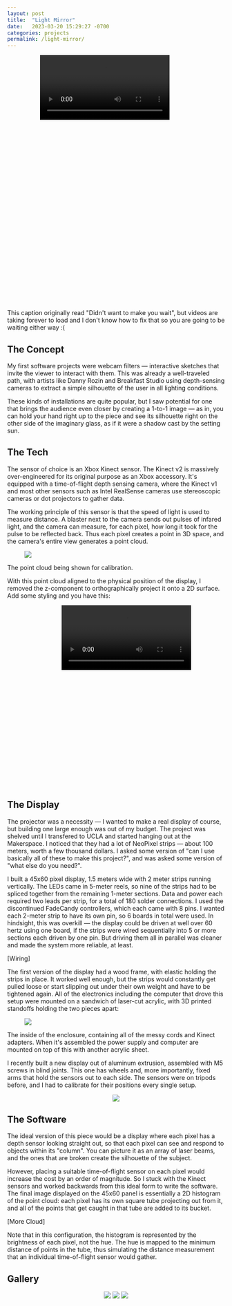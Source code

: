 ```yaml
---
layout: post
title:  "Light Mirror"
date:   2023-03-20 15:29:27 -0700
categories: projects
permalink: /light-mirror/
---
```


<div class="video-mask" style="max-width: 70%; margin-left: 15%; aspect-ratio: 0.6">
  <video src="/assets/light-mirror/44.mp4" autoplay loop></video>
</div>
<figcaption>
  This caption originally read "Didn't want to make you wait", but videos are taking forever to load and I don't know how to fix that so you are going to be waiting either way :(
</figcaption>
<p></p>

## The Concept

My first software projects were webcam filters — interactive sketches that invite the viewer to interact with them. This was already a well-traveled path, with artists like Danny Rozin and Breakfast Studio using depth-sensing cameras to extract a simple silhouette of the user in all lighting conditions.

These kinds of installations are quite popular, but I saw potential for one that brings the audience even closer by creating a 1-to-1 image — as in, you can hold your hand right up to the piece and see its silhouette right on the other side of the imaginary glass, as if it were a shadow cast by the setting sun.

## The Tech

The sensor of choice is an Xbox Kinect sensor. The Kinect v2 is massively over-engineered for its original purpose as an Xbox accessory. It's equipped with a time-of-flight depth sensing camera, where the Kinect v1 and most other sensors such as Intel RealSense cameras use stereoscopic cameras or dot projectors to gather data.

The working principle of this sensor is that the speed of light is used to measure distance. A blaster next to the camera sends out pulses of infared light, and the camera can measure, for each pixel, how long it took for the pulse to be reflected back. Thus each pixel creates a point in 3D space, and the camera's entire view generates a point cloud.

<p align="center">
  <figure>
    <img src="/assets/light-mirror/49.png">
  </figure>
  <p></p>
  <figcaption>
    The point cloud being shown for calibration.
  </figcaption>
  <p></p>
</p>

With this point cloud aligned to the physical position of the display, I removed the z-component to orthographically project it onto a 2D surface. Add some styling and you have this:

<div class="video-mask" style="max-width: 50%; margin-left: 25%; aspect-ratio: 0.6">
  <video src="/assets/light-mirror/48.mp4" autoplay loop></video>
</div>

## The Display

The projector was a necessity — I wanted to make a real display of course, but building one  large enough was out of my budget. The project was shelved until I transfered to UCLA and started hanging out at the Makerspace. I noticed that they had a lot of NeoPixel strips — about 100 meters, worth a few thousand dollars. I asked some version of "can I use basically all of these to make this project?", and was asked some version of "what else do you need?".

I built a 45x60 pixel display, 1.5 meters wide with 2 meter strips running vertically. The LEDs came in 5-meter reels, so nine of the strips had to be spliced together from the remaining 1-meter sections. Data and power each required two leads per strip, for a total of 180 solder connections. I used the discontinued FadeCandy controllers, which each came with 8 pins. I wanted each 2-meter strip to have its own pin, so 6 boards in total were used. In hindsight, this was overkill — the display could be driven at well over 60 hertz using one board, if the strips were wired sequentially into 5 or more sections each driven by one pin. But driving them all in parallel was cleaner and made the system more reliable, at least.

[Wiring]

The first version of the display had a wood frame, with elastic holding the strips in place. It worked well enough, but the strips would constantly get pulled loose or start slipping out under their own weight and have to be tightened again. All of the electronics including the computer that drove this setup were mounted on a sandwich of laser-cut acrylic, with 3D printed standoffs holding the two pieces apart:

<p align="center">
  <figure>
    <img src="/assets/light-mirror/1.png">
  </figure>
  <p></p>
  <figcaption>
    The inside of the enclosure, containing all of the messy cords and Kinect adapters. When it's assembled the power supply and computer are mounted on top of this with another acrylic sheet.
  </figcaption>
  <p></p>
</p>

I recently built a new display out of aluminum extrusion, assembled with M5 screws in blind joints. This one has wheels and, more importantly, fixed arms that hold the sensors out to each side. The sensors were on tripods before, and I had to calibrate for their positions every single setup.

<p align="center">
  <img src="/assets/light-mirror/6.png">
</p>

## The Software

The ideal version of this piece would be a display where each pixel has a depth sensor looking straight out, so that each pixel can see and respond to objects within its "column". You can picture it as an array of laser beams, and the ones that are broken create the silhouette of the subject.

However, placing a suitable time-of-flight sensor on each pixel would increase the cost by an order of magnitude. So I stuck with the Kinect sensors and worked backwards from this ideal form to write the software. The final image displayed on the 45x60 panel is essentially a 2D histogram of the point cloud: each pixel has its own square tube projecting out from it, and all of the points that get caught in that tube are added to its bucket.

[More Cloud]

Note that in this configuration, the histogram is represented by the brightness of each pixel, not the hue. The hue is mapped to the minimum distance of points in the tube, thus simulating the distance measurement that an individual time-of-flight sensor would gather.

## Gallery

<p align="center">
  <img src="/assets/light-mirror/35.png">
  <img src="/assets/light-mirror/46.png">
  <img src="/assets/light-mirror/45.png">
</p>